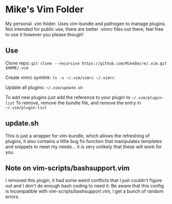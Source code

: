 Mike's Vim Folder
=================

My personal .vim folder.  Uses vim-bundle and pathogen to manage plugins.
Not intended for public use, there are better .vimrc files out there; 
feel free to use it however you please though!

Use
---

Clone repo: ```git clone --recursive https://github.com/MikeDacre/.vim.git $HOME/.vim```

Create vimrc symlink: ```ln -s ~/.vim/vimrc ~/.vimrc```

Update all plugins: ```~/.vim/update.sh```


To add new plugins just add the reference to your plugin to ```~/.vim/plugin-list```
To remove, remove the bundle file, and remove the entry in ```~/.vim/plugin-list```

update.sh
---------
This is just a wrapper for vim-bundle, which allows the refreshing of plugins,
it also contains a little bug fix function that manipulates templates and snippets
to meet my needs... it is very unlikely that these will work for you.

Note on vim-scripts/bashsupport.vim
------------------------------------
I removed this plugin, it had some weird conflicts that I just couldn't figure out
and I don't do enough bash coding to need it.  Be aware that this config is 
incompatible with vim-scripts/bashsupport.vim, I get a bunch of random errors.
